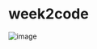 # week2code
![image](https://user-images.githubusercontent.com/112804555/194261377-414f5a65-0d4f-49eb-b660-80475dc896a8.png)
